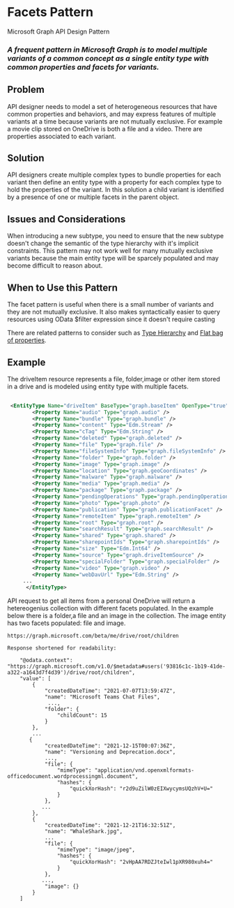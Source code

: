 # Facets Pattern

Microsoft Graph API Design Pattern

### *A frequent pattern in Microsoft Graph is to model multiple variants of a common concept as a single entity type with common properties and facets for variants.*


## Problem
API designer needs to model a set of heterogeneous resources that have common properties and behaviors, and may express features of multiple variants at a time because variants are not mutually exclusive.
For example a movie clip stored on OneDrive is both a file and a video. There are properties associated to each variant.

## Solution

API designers create multiple complex types to bundle properties for each variant then define an entity type with a property for each complex type to hold the properties of the variant.
In this solution a child variant is identified by a presence of one or multiple facets in the parent object.

## Issues and Considerations

When introducing a new subtype, you need to ensure that the new subtype doesn't
change the semantic of the type hierarchy with it's implicit constraints. 
This pattern may not work well for many mutually exclusive variants because the main entity type will be sparcely populated and may become difficult to reason about.

## When to Use this Pattern

The facet pattern is useful when there is a small number of variants and they are not mutually exclusive. It also makes syntactically easier to query resources using OData $filter expression since it doesn't require casting

There are related patterns to consider such as
[Type Hierarchy](https://github.com/microsoft/api-guidelines/tree/graph/graph) and [Flat
bag of
properties](https://github.com/microsoft/api-guidelines/tree/graph/graph).

## Example
The driveItem resource represents a file, folder,image or other item stored in a drive and is modeled using entity type with multiple facets. 

```XML
 
 <EntityType Name="driveItem" BaseType="graph.baseItem" OpenType="true" ags:MasterService="Microsoft.FileServices" ags:WorkloadIds="Microsoft.Excel,Microsoft.Powerpoint,Microsoft.Teams.GraphSvc,Microsoft.Word">
        <Property Name="audio" Type="graph.audio" />
        <Property Name="bundle" Type="graph.bundle" />
        <Property Name="content" Type="Edm.Stream" />
        <Property Name="cTag" Type="Edm.String" />
        <Property Name="deleted" Type="graph.deleted" />
        <Property Name="file" Type="graph.file" />
        <Property Name="fileSystemInfo" Type="graph.fileSystemInfo" />
        <Property Name="folder" Type="graph.folder" />
        <Property Name="image" Type="graph.image" />
        <Property Name="location" Type="graph.geoCoordinates" />
        <Property Name="malware" Type="graph.malware" />
        <Property Name="media" Type="graph.media" />
        <Property Name="package" Type="graph.package" />
        <Property Name="pendingOperations" Type="graph.pendingOperations" />
        <Property Name="photo" Type="graph.photo" />
        <Property Name="publication" Type="graph.publicationFacet" />
        <Property Name="remoteItem" Type="graph.remoteItem" />
        <Property Name="root" Type="graph.root" />
        <Property Name="searchResult" Type="graph.searchResult" />
        <Property Name="shared" Type="graph.shared" />
        <Property Name="sharepointIds" Type="graph.sharepointIds" />
        <Property Name="size" Type="Edm.Int64" />
        <Property Name="source" Type="graph.driveItemSource" />
        <Property Name="specialFolder" Type="graph.specialFolder" />
        <Property Name="video" Type="graph.video" />
        <Property Name="webDavUrl" Type="Edm.String" />
     ...
      </EntityType>
```

API request to get all items from a personal OneDrive will return a hetereogenius collection with different facets populated. In the example below there is a folder,a file and an image in the collection. The image entity has two facets populated: file and image.

```
https://graph.microsoft.com/beta/me/drive/root/children

Response shortened for readability:
 
    "@odata.context": "https://graph.microsoft.com/v1.0/$metadata#users('93816c1c-1b19-41de-a322-a1643d7f4d39')/drive/root/children",
    "value": [
        {
            "createdDateTime": "2021-07-07T13:59:47Z",
            "name": "Microsoft Teams Chat Files",
             ...,
            "folder": {
                "childCount": 15
            }
        },
        ...
       {
            "createdDateTime": "2021-12-15T00:07:36Z",
            "name": "Versioning and Deprecation.docx",          
            ...,           
            "file": {
                "mimeType": "application/vnd.openxmlformats-officedocument.wordprocessingml.document",
                "hashes": {
                    "quickXorHash": "r2d9uZilW0zEIXwycymsUQzhV+U="
                }
            },
           ...
        },
        {
            "createdDateTime": "2021-12-21T16:32:51Z",
            "name": "WhaleShark.jpg",
            ...
            "file": {
                "mimeType": "image/jpeg",
                "hashes": {
                    "quickXorHash": "2vHpAA7RDZJteIwl1pXR980xuh4="
                }
            },
           ...,
            "image": {}
        }
    ]
```
